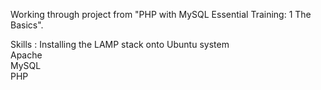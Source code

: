 Working through project from "PHP with MySQL Essential Training: 1 The Basics". 

Skills : Installing the LAMP stack onto Ubuntu system \
	Apache \
	MySQL \
	PHP 
	 
